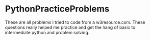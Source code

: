 # PythonPracticeProblems

These are all problems I tried to code from a w3resource.com. 
These questions really helped me practice and get the hang of basic to intermediate python and problem solving. 
